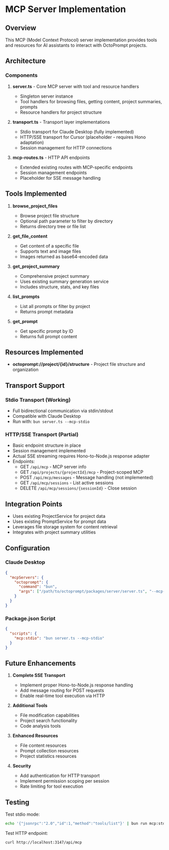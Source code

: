 # MCP Server Implementation

## Overview

This MCP (Model Context Protocol) server implementation provides tools and resources for AI assistants to interact with OctoPrompt projects.

## Architecture

### Components

1. **server.ts** - Core MCP server with tool and resource handlers
   - Singleton server instance
   - Tool handlers for browsing files, getting content, project summaries, prompts
   - Resource handlers for project structure

2. **transport.ts** - Transport layer implementations
   - Stdio transport for Claude Desktop (fully implemented)
   - HTTP/SSE transport for Cursor (placeholder - requires Hono adaptation)
   - Session management for HTTP connections

3. **mcp-routes.ts** - HTTP API endpoints
   - Extended existing routes with MCP-specific endpoints
   - Session management endpoints
   - Placeholder for SSE message handling

## Tools Implemented

1. **browse_project_files**
   - Browse project file structure
   - Optional path parameter to filter by directory
   - Returns directory tree or file list

2. **get_file_content**
   - Get content of a specific file
   - Supports text and image files
   - Images returned as base64-encoded data

3. **get_project_summary**
   - Comprehensive project summary
   - Uses existing summary generation service
   - Includes structure, stats, and key files

4. **list_prompts**
   - List all prompts or filter by project
   - Returns prompt metadata

5. **get_prompt**
   - Get specific prompt by ID
   - Returns full prompt content

## Resources Implemented

- **octoprompt://project/{id}/structure** - Project file structure and organization

## Transport Support

### Stdio Transport (Working)
- Full bidirectional communication via stdin/stdout
- Compatible with Claude Desktop
- Run with: `bun server.ts --mcp-stdio`

### HTTP/SSE Transport (Partial)
- Basic endpoint structure in place
- Session management implemented
- Actual SSE streaming requires Hono-to-Node.js response adapter
- Endpoints:
  - GET `/api/mcp` - MCP server info
  - GET `/api/projects/{projectId}/mcp` - Project-scoped MCP
  - POST `/api/mcp/messages` - Message handling (not implemented)
  - GET `/api/mcp/sessions` - List active sessions
  - DELETE `/api/mcp/sessions/{sessionId}` - Close session

## Integration Points

- Uses existing ProjectService for project data
- Uses existing PromptService for prompt data
- Leverages file storage system for content retrieval
- Integrates with project summary utilities

## Configuration

### Claude Desktop
```json
{
  "mcpServers": {
    "octoprompt": {
      "command": "bun",
      "args": ["/path/to/octoprompt/packages/server/server.ts", "--mcp-stdio"]
    }
  }
}
```

### Package.json Script
```json
{
  "scripts": {
    "mcp:stdio": "bun server.ts --mcp-stdio"
  }
}
```

## Future Enhancements

1. **Complete SSE Transport**
   - Implement proper Hono-to-Node.js response handling
   - Add message routing for POST requests
   - Enable real-time tool execution via HTTP

2. **Additional Tools**
   - File modification capabilities
   - Project search functionality
   - Code analysis tools

3. **Enhanced Resources**
   - File content resources
   - Prompt collection resources
   - Project statistics resources

4. **Security**
   - Add authentication for HTTP transport
   - Implement permission scoping per session
   - Rate limiting for tool execution

## Testing

Test stdio mode:
```bash
echo '{"jsonrpc":"2.0","id":1,"method":"tools/list"}' | bun run mcp:stdio
```

Test HTTP endpoint:
```bash
curl http://localhost:3147/api/mcp
```